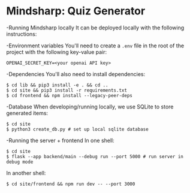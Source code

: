 # Mindsharp: Quiz Generator

-Running Mindsharp locally
It can be deployed locally with the following instructions:

-Environment variables
You'll need to create a `.env` file in the root of the project with the following key-value pair:
```
OPENAI_SECRET_KEY=<your openai API key>
```

-Dependencies
You'll also need to install dependencies:
```shell
$ cd lib && pip3 install -e . && cd ..
$ cd site && pip3 install -r requirements.txt
$ cd frontend && npm install --legacy-peer-deps
```

-Database
When developing/running locally, we use SQLite to store generated items:
```shell
$ cd site
$ python3 create_db.py # set up local sqlite database
```

-Running the server + frontend
In one shell:
```shell
$ cd site
$ flask --app backend/main --debug run --port 5000 # run server in debug mode
```

In another shell:
```shell
$ cd site/frontend && npm run dev -- --port 3000
```
